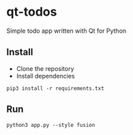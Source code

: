 # qt-todos
Simple todo app written with Qt for Python

## Install

* Clone the repository
* Install dependencies

```
pip3 install -r requirements.txt
```

## Run

```
python3 app.py --style fusion
```